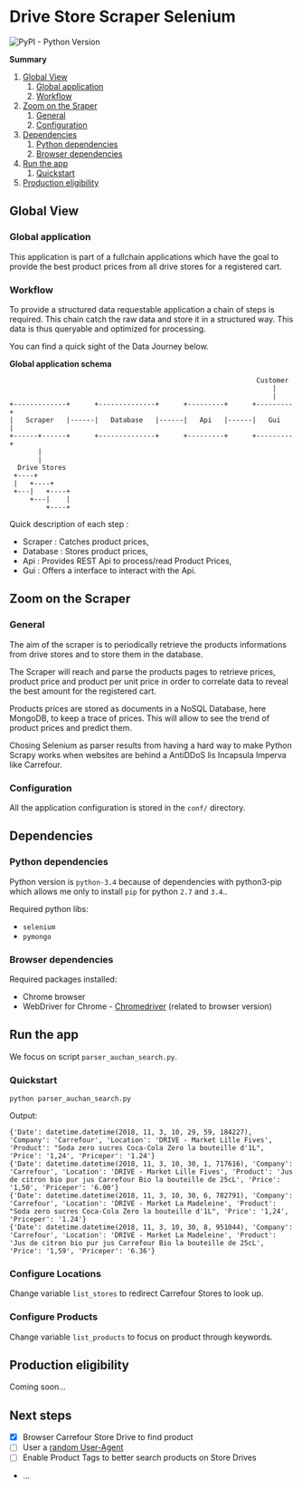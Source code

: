 # Drive Store Scraper Selenium

![PyPI - Python Version](https://img.shields.io/pypi/pyversions/Django.svg)

**Summary**
1. [Global View](#global-view)
   1. [Global application](#global-application)
   1. [Workflow](#workflow)
1. [Zoom on the Sraper](#zoom-on-the-scraper)
   1. [General](#general)
   1. [Configuration](#configuration)
1. [Dependencies](#dependencies)
   1. [Python dependencies](#python-dependencies)
   1. [Browser dependencies](#browser-dependencies)
1. [Run the app](#run-the-app)
   1. [Quickstart](#quickstart)
1. [Production eligibility](#production-eligibility)


## Global View

### Global application

This application is part of a fullchain applications which have the goal to provide the best product prices from all drive stores for a registered cart.

### Workflow

To provide a structured data requestable application a chain of steps is required. This chain catch the raw data and store it in a structured way. This data is thus queryable and optimized for processing.

You can find a quick sight of the Data Journey below.

**Global application schema**
```
                                                             Customer  
                                                                 |     
                                                                 |     
+-------------+      +--------------+      +---------+      +---------+
|   Scraper   |------|   Database   |------|   Api   |------|   Gui   |
+------+------+      +--------------+      +---------+      +---------+
       |                                                               
       |                                                               
  Drive Stores                                                         
 +----+                                                                 
 |   +----+                                                             
 +---|   +----+                                                         
     +---|    |                                                         
         +----+                                                         
```


Quick description of each step :
* Scraper : Catches product prices,
* Database : Stores product prices,
* Api : Provides REST Api to process/read Product Prices,
* Gui : Offers a interface to interact with the Api.


## Zoom on the Scraper

### General

The aim of the scraper is to periodically retrieve the products informations from drive stores and to store them in the database.

The Scraper will reach and parse the products pages to retrieve prices, product price and product per unit price in order to correlate data to reveal the best amount for the registered cart.

Products prices are stored as documents in a NoSQL Database, here MongoDB, to keep a trace of prices. This will allow to see the trend of product prices and predict them.

Chosing Selenium as parser results from having a hard way to make Python Scrapy works when websites are behind a AntiDDoS lis Incapsula Imperva like Carrefour.

### Configuration

All the application configuration is stored in the `conf/` directory.


## Dependencies

### Python dependencies

Python version is `python-3.4` because of dependencies with python3-pip which allows me only to install `pip` for python `2.7` and `3.4`..

Required python libs:
* `selenium`
* `pymongo`

### Browser dependencies

Required packages installed:
* Chrome browser
* WebDriver for Chrome - [Chromedriver](http://chromedriver.chromium.org/downloads) (related to browser version)

## Run the app

We focus on script `parser_auchan_search.py`.

### Quickstart

```shell
python parser_auchan_search.py
```
Output:
```
{'Date': datetime.datetime(2018, 11, 3, 10, 29, 59, 184227), 'Company': 'Carrefour', 'Location': 'DRIVE - Market Lille Fives', 'Product': "Soda zero sucres Coca-Cola Zero la bouteille d'1L", 'Price': '1,24', 'Priceper': '1.24'}
{'Date': datetime.datetime(2018, 11, 3, 10, 30, 1, 717616), 'Company': 'Carrefour', 'Location': 'DRIVE - Market Lille Fives', 'Product': 'Jus de citron bio pur jus Carrefour Bio la bouteille de 25cL', 'Price': '1,50', 'Priceper': '6.00'}
{'Date': datetime.datetime(2018, 11, 3, 10, 30, 6, 782791), 'Company': 'Carrefour', 'Location': 'DRIVE - Market La Madeleine', 'Product': "Soda zero sucres Coca-Cola Zero la bouteille d'1L", 'Price': '1,24', 'Priceper': '1.24'}
{'Date': datetime.datetime(2018, 11, 3, 10, 30, 8, 951044), 'Company': 'Carrefour', 'Location': 'DRIVE - Market La Madeleine', 'Product': 'Jus de citron bio pur jus Carrefour Bio la bouteille de 25cL', 'Price': '1,59', 'Priceper': '6.36'}
```

### Configure Locations

Change variable `list_stores` to redirect Carrefour Stores to look up.

### Configure Products

Change variable `list_products` to focus on product through keywords.

## Production eligibility

Coming soon...

## Next steps
* [X] Browser Carrefour Store Drive to find product
* [ ] User a [random User-Agent](https://stackoverflow.com/questions/48454949/how-do-i-create-a-random-user-agent-in-python-selenium)
* [ ] Enable Product Tags to better search products on Store Drives
* ...
